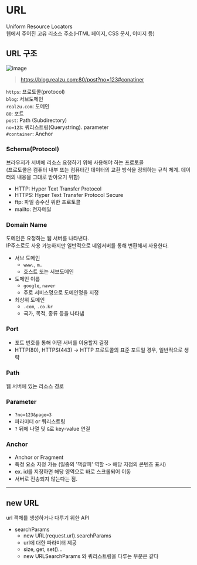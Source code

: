 # URL

Uniform Resource Locators  
웹에서 주어진 고유 리소스 주소(HTML 페이지, CSS 문서, 이미지 등)

## URL 구조

![image](https://github.com/realzu/memo/assets/97022695/def441b1-af20-4f4a-a6ea-c1a43a954f7e)

> https://blog.realzu.com:80/post?no=123#conatiner

`https`: 프로토콜(protocol)  
`blog`: 서브도메인  
`realzu.com`: 도메인  
`80`: 포트  
`post`: Path (Subdirectory)  
`no=123`: 쿼리스트링(Querystring). parameter  
`#container`: Anchor  

### Schema(Protocol)

브라우저가 서버에 리소스 요청하기 위해 사용해야 하는 프로토콜  
(프로토콜은 컴퓨터 내부 또는 컴퓨터간 데이터의 교환 방식을 정의하는 규칙 체계. 데이터의 내용을 그대로 받아오기 위함)  

- HTTP: Hyper Text Transfer Protocol
- HTTPS: Hyper Text Transfer Protocol Secure
- ftp: 파일 송수신 위한 프로토콜
- mailto: 전자메일

### Domain Name

도메인은 요청하는 웹 서버를 나타낸다.  
IP주소로도 사용 가능하지만 일반적으로 네임서버를 통해 변환해서 사용한다.  

- 서브 도메인
  - `www.`, `m.`
  - 호스트 또는 서브도메인
- 도메인 이름
  - `google`, `naver`
  - 주로 서비스명으로 도메인명을 지정
- 최상위 도메인
  - `.com`, `.co.kr`
  - 국가, 목적, 종류 등을 나타냄

### Port

- 포트 번호를 통해 어떤 서버를 이용할지 결정
- HTTP(80), HTTPS(443) -> HTTP 프로토콜의 표준 포트일 경우, 일반적으로 생략

### Path

웹 서버에 있는 리소스 경로

### Parameter

- `?no=123&page=3`
- 파라미터 or 쿼리스트링
- `?` 뒤에 나열 및 `&`로 key-value 연결

### Anchor

- Anchor or Fragment
- 특정 요소 지정 가능 (일종의 '책갈피' 역할 -> 해당 지점의 콘텐츠 표시)
- ex. id를 지정하면 해당 영역으로 바로 스크롤되어 이동
- 서버로 전송되지 않는다는 점.

---

## new URL

url 객체를 생성하거나 다루기 위한 API

- searchParams
  - new URL(request.url).searchParams
  - url에 대한 파라미터 제공
  - size, get, set()...
  - new URLSearchParams 와 쿼리스트링을 다루는 부분은 같다
